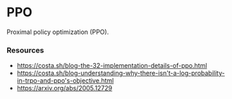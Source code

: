 # PPO

Proximal policy optimization (PPO).

### Resources

- https://costa.sh/blog-the-32-implementation-details-of-ppo.html
- https://costa.sh/blog-understanding-why-there-isn't-a-log-probability-in-trpo-and-ppo's-objective.html
- https://arxiv.org/abs/2005.12729